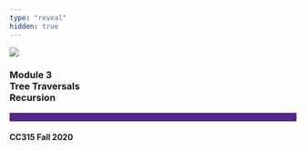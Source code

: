 ```yaml
---
type: "reveal"
hidden: true
---
```


<section>
<img class="stretch plain" src="/images/core-logo-on-white.png">
<h3> Module 3 <br> Tree Traversals <br> Recursion </h3>
<hr style="height:15px;color:512888;background-color:512888;">
<h4>CC315 Fall 2020</h4>
</section>